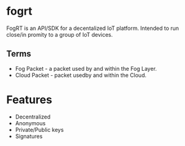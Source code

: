 # fogrt
FogRT is an API/SDK for a decentalized IoT platform. Intended to run close/in promity to a group of IoT devices.

## Terms
* Fog Packet - a packet used by and within the Fog Layer.
* Cloud Packet - packet usedby and within the Cloud.

# Features
* Decentralized
* Anonymous
* Private/Public keys
* Signatures
